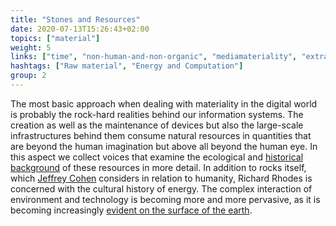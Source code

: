 ```yaml
---
title: "Stones and Resources"
date: 2020-07-13T15:26:43+02:00
topics: ["material"]
weight: 5
links: ["time", "non-human-and-non-organic", "mediamateriality", "extractivism"]
hashtags: ["Raw material", "Energy and Computation"]
group: 2
---
```


The most basic approach when dealing with materiality in the digital world is probably the rock-hard realities behind our information systems. The creation as well as the maintenance of devices but also the large-scale infrastructures behind them consume natural resources in quantities that are beyond the human imagination but above all beyond the human eye. In this aspect we collect voices that examine the ecological and [historical background](https://muse.jhu.edu/article/712112) of these resources in more detail. In addition to rocks itself, which [Jeffrey Cohen](http://www.continentcontinent.cc/index.php/continent/article/view/181) considers in relation to humanity, Richard Rhodes is concerned with the cultural history of energy. The complex interaction of environment and technology is becoming more and more pervasive, as it is becoming increasingly [evident on the surface of the earth](http://erde-film.at/english).
